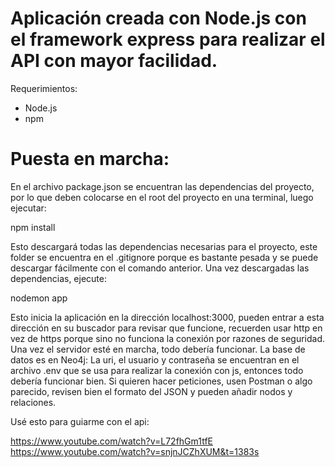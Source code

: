 # Aplicación creada con Node.js con el framework express para realizar el API con mayor facilidad.

Requerimientos:

- Node.js
- npm

# Puesta en marcha:

En el archivo package.json se encuentran las dependencias del proyecto, por lo que deben colocarse en el root del proyecto en una terminal, luego ejecutar:

npm install

Esto descargará todas las dependencias necesarias para el proyecto, este folder se encuentra en el .gitignore porque es bastante pesada y se puede descargar fácilmente con el comando anterior.
Una vez descargadas las dependencias, ejecute:

nodemon app

Esto inicia la aplicación en la dirección localhost:3000, pueden entrar a esta dirección en su buscador para revisar que funcione, recuerden usar http en vez de https porque sino no funciona la conexión por razones de seguridad.
Una vez el servidor esté en marcha, todo debería funcionar. La base de datos es en Neo4j: La uri, el usuario y contraseña se encuentran en el archivo .env que se usa para realizar la conexión con js, entonces todo debería funcionar bien.
Si quieren hacer peticiones, usen Postman o algo parecido, revisen bien el formato del JSON y pueden añadir nodos y relaciones.

Usé esto para guiarme con el api:

https://www.youtube.com/watch?v=L72fhGm1tfE
https://www.youtube.com/watch?v=snjnJCZhXUM&t=1383s
